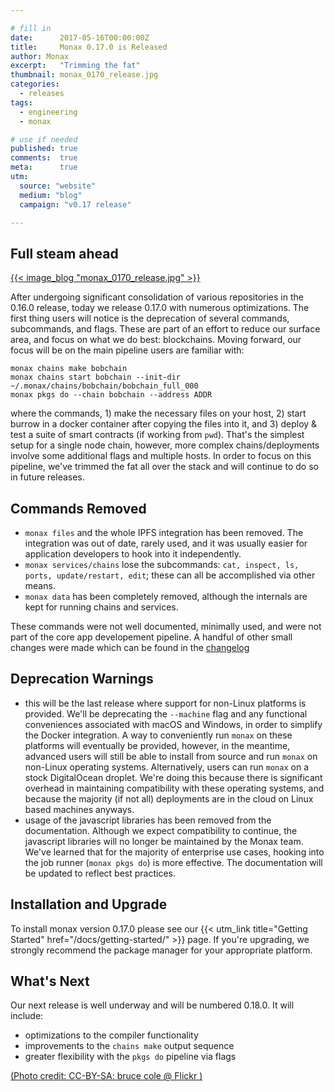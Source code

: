 ```yaml
---

# fill in
date:      2017-05-16T00:00:00Z
title:     Monax 0.17.0 is Released
author: Monax
excerpt:   "Trimming the fat"
thumbnail: monax_0170_release.jpg
categories:
  - releases
tags:
  - engineering
  - monax

# use if needed
published: true
comments:  true
meta:      true
utm:
  source: "website"
  medium: "blog"
  campaign: "v0.17 release"

---
```


## Full steam ahead
[{{< image_blog "monax_0170_release.jpg" >}}](https://www.flickr.com/photos/104516583@N07/33842764435/)

After undergoing significant consolidation of various repositories in the 0.16.0 release, today we release 0.17.0 with numerous optimizations. The first thing users will notice is the deprecation of several commands, subcommands, and flags. These are part of an effort to reduce our surface area, and focus on what we do best: blockchains. Moving forward, our focus will be on the main pipeline users are familiar with:

```
monax chains make bobchain
monax chains start bobchain --init-dir ~/.monax/chains/bobchain/bobchain_full_000
monax pkgs do --chain bobchain --address ADDR
```

where the commands, 1) make the necessary files on your host, 2) start burrow in a docker container after copying the files into it, and 3) deploy & test a suite of smart contracts (if working from `pwd`). That's the simplest setup for a single node chain, however, more complex chains/deployments involve some additional flags and multiple hosts. In order to focus on this pipeline, we've trimmed the fat all over the stack and will continue to do so in future releases.

## Commands Removed
* `monax files` and the whole IPFS integration has been removed. The integration was out of date, rarely used, and it was usually easier for application developers to hook into it independently.
* `monax services/chains` lose the subcommands: `cat, inspect, ls, ports, update/restart, edit`; these can all be accomplished via other means.
* `monax data` has been completely removed, although the internals are kept for running chains and services.

These commands were not well documented, minimally used, and were not part of the core app developement pipeline. A handful of other small changes were made which can be found in the [changelog](https://github.com/monax/monax/blob/master/CHANGELOG.md)

## Deprecation Warnings
* this will be the last release where support for non-Linux platforms is provided. We'll be deprecating the `--machine` flag and any functional conveniences associated with macOS and Windows, in order to simplify the Docker integration. A way to conveniently run `monax` on these platforms will eventually be provided, however, in the meantime, advanced users will still be able to install from source and run `monax` on non-Linux operating systems. Alternatively, users can run `monax` on a stock DigitalOcean droplet. We're doing this because there is significant overhead in maintaining compatibility with these operating systems, and because the majority (if not all) deployments are in the cloud on Linux based machines anyways.
* usage of the javascript libraries has been removed from the documentation. Although we expect compatibility to continue, the javascript libraries will no longer be maintained by the Monax team. We've learned that for the majority of enterprise use cases, hooking into the job runner (`monax pkgs do`) is more effective. The documentation will be updated to reflect best practices.

## Installation and Upgrade

To install monax version 0.17.0 please see our {{< utm_link title="Getting Started" href="/docs/getting-started/" >}} page. If you're upgrading, we strongly recommend the package manager for your appropriate platform.

## What's Next

Our next release is well underway and will be numbered 0.18.0. It will include:
* optimizations to the compiler functionality
* improvements to the `chains make` output sequence
* greater flexibility with the `pkgs do` pipeline via flags

[(Photo credit: CC-BY-SA: bruce cole @ Flickr )](https://www.flickr.com/photos/104516583@N07/33842764435/)
